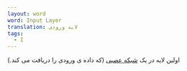 ```yaml
---
layout: word
word: Input Layer
translation: لایه ورودی
tags:
  - I
---
```

اولین لایه در یک [شبکه عصبی](/N/neural_network/) (که داده ی ورودی را دریافت می کند.)